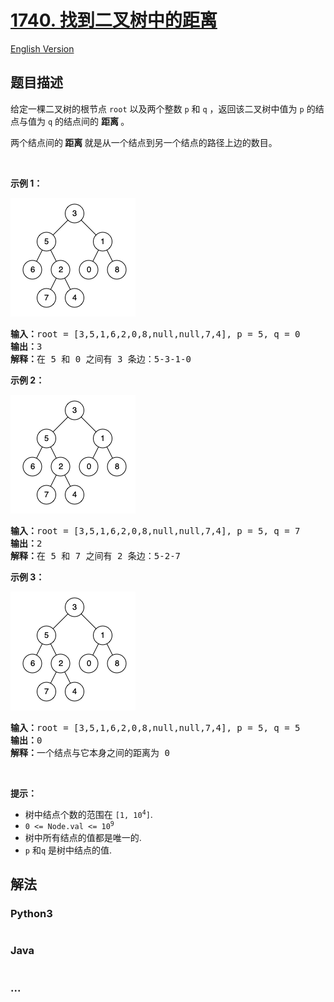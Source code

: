 # [1740. 找到二叉树中的距离](https://leetcode-cn.com/problems/find-distance-in-a-binary-tree)

[English Version](/solution/1700-1799/1740.Find%20Distance%20in%20a%20Binary%20Tree/README_EN.md)

## 题目描述

<!-- 这里写题目描述 -->

<p>给定一棵二叉树的根节点 <code>root</code> 以及两个整数 <code>p</code> 和 <code>q</code> ，返回该二叉树中值为 <code>p</code> 的结点与值为 <code>q</code> 的结点间的 <strong>距离 </strong>。</p>

<p>两个结点间的<strong> 距离 </strong>就是从一个结点到另一个结点的路径上边的数目。</p>

<p> </p>

<p><strong>示例 1：</strong></p>

![](./images/binarytree.png)

<pre>
<strong>输入：</strong>root = [3,5,1,6,2,0,8,null,null,7,4], p = 5, q = 0
<strong>输出：</strong>3
<strong>解释：</strong>在 5 和 0 之间有 3 条边：5-3-1-0</pre>

<p><strong>示例 2：</strong></p>

![](./images/binarytree.png)

<pre>
<strong>输入：</strong>root = [3,5,1,6,2,0,8,null,null,7,4], p = 5, q = 7
<strong>输出：</strong>2
<strong>解释：</strong>在 5 和 7 之间有 2 条边：5-2-7</pre>

<p><strong>示例 3：</strong></p>

![](./images/binarytree.png)

<pre>
<strong>输入：</strong>root = [3,5,1,6,2,0,8,null,null,7,4], p = 5, q = 5
<strong>输出：</strong>0
<strong>解释：</strong>一个结点与它本身之间的距离为 0</pre>

<p> </p>

<p><strong>提示：</strong></p>

<ul>
	<li>树中结点个数的范围在 <code>[1, 10<sup>4</sup>]</code>.</li>
	<li><code>0 <= Node.val <= 10<sup>9</sup></code></li>
	<li>树中所有结点的值都是唯一的.</li>
	<li><code>p</code> 和<code>q</code> 是树中结点的值.</li>
</ul>


## 解法

<!-- 这里可写通用的实现逻辑 -->

<!-- tabs:start -->

### **Python3**

<!-- 这里可写当前语言的特殊实现逻辑 -->

```python

```

### **Java**

<!-- 这里可写当前语言的特殊实现逻辑 -->

```java

```

### **...**

```

```

<!-- tabs:end -->
